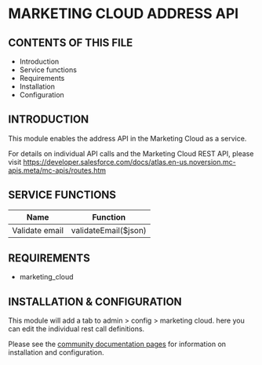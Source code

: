MARKETING CLOUD ADDRESS API
===========================


CONTENTS OF THIS FILE
---------------------

 * Introduction
 * Service functions
 * Requirements
 * Installation
 * Configuration


INTRODUCTION
------------

This module enables the address API in the Marketing Cloud as a service.

For details on individual API calls and the Marketing Cloud REST API, please
visit
https://developer.salesforce.com/docs/atlas.en-us.noversion.mc-apis.meta/mc-apis/routes.htm


SERVICE FUNCTIONS
-----------------

| Name                  | Function                       |
| --------------------- | ------------------------------ |
| Validate email        | validateEmail($json)           |


REQUIREMENTS
------------

 * marketing_cloud


INSTALLATION & CONFIGURATION
----------------------------

This module will add a tab to admin > config > marketing cloud. here you can
edit the individual rest call definitions.

Please see the
[community documentation pages](https://www.drupal.org/docs/8/modules/marketing-cloud)
for information on installation and configuration.
